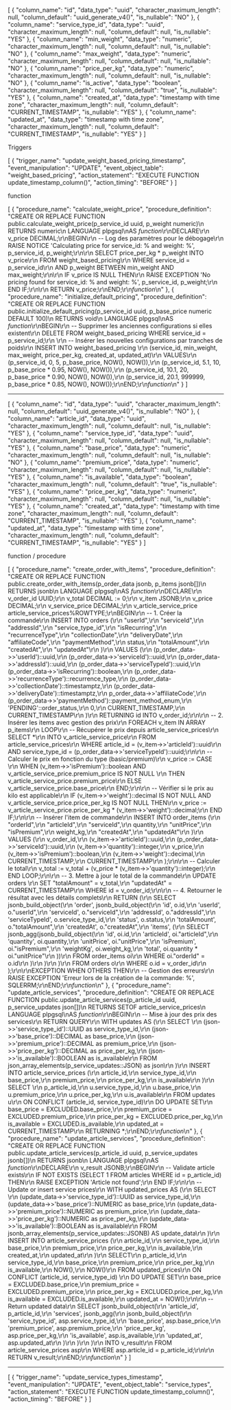 [
  {
    "column_name": "id",
    "data_type": "uuid",
    "character_maximum_length": null,
    "column_default": "uuid_generate_v4()",
    "is_nullable": "NO"
  },
  {
    "column_name": "service_type_id",
    "data_type": "uuid",
    "character_maximum_length": null,
    "column_default": null,
    "is_nullable": "YES"
  },
  {
    "column_name": "min_weight",
    "data_type": "numeric",
    "character_maximum_length": null,
    "column_default": null,
    "is_nullable": "NO"
  },
  {
    "column_name": "max_weight",
    "data_type": "numeric",
    "character_maximum_length": null,
    "column_default": null,
    "is_nullable": "NO"
  },
  {
    "column_name": "price_per_kg",
    "data_type": "numeric",
    "character_maximum_length": null,
    "column_default": null,
    "is_nullable": "NO"
  },
  {
    "column_name": "is_active",
    "data_type": "boolean",
    "character_maximum_length": null,
    "column_default": "true",
    "is_nullable": "YES"
  },
  {
    "column_name": "created_at",
    "data_type": "timestamp with time zone",
    "character_maximum_length": null,
    "column_default": "CURRENT_TIMESTAMP",
    "is_nullable": "YES"
  },
  {
    "column_name": "updated_at",
    "data_type": "timestamp with time zone",
    "character_maximum_length": null,
    "column_default": "CURRENT_TIMESTAMP",
    "is_nullable": "YES"
  }
]


Triggers 

[
  {
    "trigger_name": "update_weight_based_pricing_timestamp",
    "event_manipulation": "UPDATE",
    "event_object_table": "weight_based_pricing",
    "action_statement": "EXECUTE FUNCTION update_timestamp_column()",
    "action_timing": "BEFORE"
  }
]





function 


[
  {
    "procedure_name": "calculate_weight_price",
    "procedure_definition": "CREATE OR REPLACE FUNCTION public.calculate_weight_price(p_service_id uuid, p_weight numeric)\n RETURNS numeric\n LANGUAGE plpgsql\nAS $function$\r\nDECLARE\r\n    v_price DECIMAL;\r\nBEGIN\r\n    -- Log des paramètres pour le débogage\r\n    RAISE NOTICE 'Calculating price for service_id: % and weight: %', p_service_id, p_weight;\r\n\r\n    SELECT price_per_kg * p_weight INTO v_price\r\n    FROM weight_based_pricing\r\n    WHERE service_id = p_service_id\r\n    AND p_weight BETWEEN min_weight AND max_weight;\r\n\r\n    IF v_price IS NULL THEN\r\n        RAISE EXCEPTION 'No pricing found for service_id: % and weight: %', p_service_id, p_weight;\r\n    END IF;\r\n\r\n    RETURN v_price;\r\nEND;\r\n$function$\n"
  },
  {
    "procedure_name": "initialize_default_pricing",
    "procedure_definition": "CREATE OR REPLACE FUNCTION public.initialize_default_pricing(p_service_id uuid, p_base_price numeric DEFAULT 100)\n RETURNS void\n LANGUAGE plpgsql\nAS $function$\r\nBEGIN\r\n    -- Supprimer les anciennes configurations si elles existent\r\n    DELETE FROM weight_based_pricing WHERE service_id = p_service_id;\r\n    \r\n    -- Insérer les nouvelles configurations par tranches de poids\r\n    INSERT INTO weight_based_pricing \r\n        (service_id, min_weight, max_weight, price_per_kg, created_at, updated_at)\r\n    VALUES\r\n        (p_service_id, 0, 5, p_base_price, NOW(), NOW()),\r\n        (p_service_id, 5.1, 10, p_base_price * 0.95, NOW(), NOW()),\r\n        (p_service_id, 10.1, 20, p_base_price * 0.90, NOW(), NOW()),\r\n        (p_service_id, 20.1, 999999, p_base_price * 0.85, NOW(), NOW());\r\nEND;\r\n$function$\n"
  }
]




_______________



[
  {
    "column_name": "id",
    "data_type": "uuid",
    "character_maximum_length": null,
    "column_default": "uuid_generate_v4()",
    "is_nullable": "NO"
  },
  {
    "column_name": "article_id",
    "data_type": "uuid",
    "character_maximum_length": null,
    "column_default": null,
    "is_nullable": "YES"
  },
  {
    "column_name": "service_type_id",
    "data_type": "uuid",
    "character_maximum_length": null,
    "column_default": null,
    "is_nullable": "YES"
  },
  {
    "column_name": "base_price",
    "data_type": "numeric",
    "character_maximum_length": null,
    "column_default": null,
    "is_nullable": "NO"
  },
  {
    "column_name": "premium_price",
    "data_type": "numeric",
    "character_maximum_length": null,
    "column_default": null,
    "is_nullable": "YES"
  },
  {
    "column_name": "is_available",
    "data_type": "boolean",
    "character_maximum_length": null,
    "column_default": "true",
    "is_nullable": "YES"
  },
  {
    "column_name": "price_per_kg",
    "data_type": "numeric",
    "character_maximum_length": null,
    "column_default": null,
    "is_nullable": "YES"
  },
  {
    "column_name": "created_at",
    "data_type": "timestamp with time zone",
    "character_maximum_length": null,
    "column_default": "CURRENT_TIMESTAMP",
    "is_nullable": "YES"
  },
  {
    "column_name": "updated_at",
    "data_type": "timestamp with time zone",
    "character_maximum_length": null,
    "column_default": "CURRENT_TIMESTAMP",
    "is_nullable": "YES"
  }
]




function / procedure


[
  {
    "procedure_name": "create_order_with_items",
    "procedure_definition": "CREATE OR REPLACE FUNCTION public.create_order_with_items(p_order_data jsonb, p_items jsonb[])\n RETURNS jsonb\n LANGUAGE plpgsql\nAS $function$\r\nDECLARE\r\n    v_order_id UUID;\r\n    v_total DECIMAL := 0;\r\n    v_item JSONB;\r\n    v_price DECIMAL;\r\n    v_service_price DECIMAL;\r\n    v_article_service_price article_service_prices%ROWTYPE;\r\nBEGIN\r\n    -- 1. Créer la commande\r\n    INSERT INTO orders (\r\n        \"userId\",\r\n        \"serviceId\",\r\n        \"addressId\",\r\n        \"service_type_id\",\r\n        \"isRecurring\",\r\n        \"recurrenceType\",\r\n        \"collectionDate\",\r\n        \"deliveryDate\",\r\n        \"affiliateCode\",\r\n        \"paymentMethod\",\r\n        status,\r\n        \"totalAmount\",\r\n        \"createdAt\",\r\n        \"updatedAt\"\r\n    )\r\n    VALUES (\r\n        (p_order_data->>'userId')::uuid,\r\n        (p_order_data->>'serviceId')::uuid,\r\n        (p_order_data->>'addressId')::uuid,\r\n        (p_order_data->>'serviceTypeId')::uuid,\r\n        (p_order_data->>'isRecurring')::boolean,\r\n        (p_order_data->>'recurrenceType')::recurrence_type,\r\n        (p_order_data->>'collectionDate')::timestamptz,\r\n        (p_order_data->>'deliveryDate')::timestamptz,\r\n        p_order_data->>'affiliateCode',\r\n        (p_order_data->>'paymentMethod')::payment_method_enum,\r\n        'PENDING'::order_status,\r\n        0,\r\n        CURRENT_TIMESTAMP,\r\n        CURRENT_TIMESTAMP\r\n    )\r\n    RETURNING id INTO v_order_id;\r\n\r\n    -- 2. Insérer les items avec gestion des prix\r\n    FOREACH v_item IN ARRAY p_items\r\n    LOOP\r\n        -- Récupérer le prix depuis article_service_prices\r\n        SELECT *\r\n        INTO v_article_service_price\r\n        FROM article_service_prices\r\n        WHERE article_id = (v_item->>'articleId')::uuid\r\n        AND service_type_id = (p_order_data->>'serviceTypeId')::uuid;\r\n\r\n        -- Calculer le prix en fonction du type (basic/premium)\r\n        v_price := CASE \r\n            WHEN (v_item->>'isPremium')::boolean AND v_article_service_price.premium_price IS NOT NULL \r\n                THEN v_article_service_price.premium_price\r\n            ELSE v_article_service_price.base_price\r\n        END;\r\n\r\n        -- Vérifier si le prix au kilo est applicable\r\n        IF (v_item->>'weight')::decimal IS NOT NULL AND v_article_service_price.price_per_kg IS NOT NULL THEN\r\n            v_price := v_article_service_price.price_per_kg * (v_item->>'weight')::decimal;\r\n        END IF;\r\n\r\n        -- Insérer l'item de commande\r\n        INSERT INTO order_items (\r\n            \"orderId\",\r\n            \"articleId\",\r\n            \"serviceId\",\r\n            quantity,\r\n            \"unitPrice\",\r\n            \"isPremium\",\r\n            weight_kg,\r\n            \"createdAt\",\r\n            \"updatedAt\"\r\n        )\r\n        VALUES (\r\n            v_order_id,\r\n            (v_item->>'articleId')::uuid,\r\n            (p_order_data->>'serviceId')::uuid,\r\n            (v_item->>'quantity')::integer,\r\n            v_price,\r\n            (v_item->>'isPremium')::boolean,\r\n            (v_item->>'weight')::decimal,\r\n            CURRENT_TIMESTAMP,\r\n            CURRENT_TIMESTAMP\r\n        );\r\n\r\n        -- Calculer le total\r\n        v_total := v_total + (v_price * (v_item->>'quantity')::integer);\r\n    END LOOP;\r\n\r\n    -- 3. Mettre à jour le total de la commande\r\n    UPDATE orders \r\n    SET \"totalAmount\" = v_total,\r\n        \"updatedAt\" = CURRENT_TIMESTAMP\r\n    WHERE id = v_order_id;\r\n\r\n    -- 4. Retourner le résultat avec les détails complets\r\n    RETURN (\r\n        SELECT jsonb_build_object(\r\n            'order', jsonb_build_object(\r\n                'id', o.id,\r\n                'userId', o.\"userId\",\r\n                'serviceId', o.\"serviceId\",\r\n                'addressId', o.\"addressId\",\r\n                'serviceTypeId', o.service_type_id,\r\n                'status', o.status,\r\n                'totalAmount', o.\"totalAmount\",\r\n                'createdAt', o.\"createdAt\",\r\n                'items', (\r\n                    SELECT jsonb_agg(jsonb_build_object(\r\n                        'id', oi.id,\r\n                        'articleId', oi.\"articleId\",\r\n                        'quantity', oi.quantity,\r\n                        'unitPrice', oi.\"unitPrice\",\r\n                        'isPremium', oi.\"isPremium\",\r\n                        'weightKg', oi.weight_kg,\r\n                        'total', oi.quantity * oi.\"unitPrice\"\r\n                    ))\r\n                    FROM order_items oi\r\n                    WHERE oi.\"orderId\" = o.id\r\n                )\r\n            )\r\n        )\r\n        FROM orders o\r\n        WHERE o.id = v_order_id\r\n    );\r\n\r\nEXCEPTION WHEN OTHERS THEN\r\n    -- Gestion des erreurs\r\n    RAISE EXCEPTION 'Erreur lors de la création de la commande: %', SQLERRM;\r\nEND;\r\n$function$\n"
  },
  {
    "procedure_name": "update_article_services",
    "procedure_definition": "CREATE OR REPLACE FUNCTION public.update_article_services(p_article_id uuid, p_service_updates json[])\n RETURNS SETOF article_service_prices\n LANGUAGE plpgsql\nAS $function$\r\nBEGIN\r\n    -- Mise à jour des prix des services\r\n    RETURN QUERY\r\n    WITH updates AS (\r\n        SELECT \r\n            (json->>'service_type_id')::UUID as service_type_id,\r\n            (json->>'base_price')::DECIMAL as base_price,\r\n            (json->>'premium_price')::DECIMAL as premium_price,\r\n            (json->>'price_per_kg')::DECIMAL as price_per_kg,\r\n            (json->>'is_available')::BOOLEAN as is_available\r\n        FROM json_array_elements(p_service_updates::JSON) as json\r\n    )\r\n    INSERT INTO article_service_prices (\r\n        article_id,\r\n        service_type_id,\r\n        base_price,\r\n        premium_price,\r\n        price_per_kg,\r\n        is_available\r\n    )\r\n    SELECT \r\n        p_article_id,\r\n        u.service_type_id,\r\n        u.base_price,\r\n        u.premium_price,\r\n        u.price_per_kg,\r\n        u.is_available\r\n    FROM updates u\r\n    ON CONFLICT (article_id, service_type_id)\r\n    DO UPDATE SET\r\n        base_price = EXCLUDED.base_price,\r\n        premium_price = EXCLUDED.premium_price,\r\n        price_per_kg = EXCLUDED.price_per_kg,\r\n        is_available = EXCLUDED.is_available,\r\n        updated_at = CURRENT_TIMESTAMP\r\n    RETURNING *;\r\nEND;\r\n$function$\n"
  },
  {
    "procedure_name": "update_article_services",
    "procedure_definition": "CREATE OR REPLACE FUNCTION public.update_article_services(p_article_id uuid, p_service_updates jsonb[])\n RETURNS jsonb\n LANGUAGE plpgsql\nAS $function$\r\nDECLARE\r\n  v_result JSONB;\r\nBEGIN\r\n  -- Validate article exists\r\n  IF NOT EXISTS (SELECT 1 FROM articles WHERE id = p_article_id) THEN\r\n    RAISE EXCEPTION 'Article not found';\r\n  END IF;\r\n\r\n  -- Update or insert service prices\r\n  WITH updated_prices AS (\r\n    SELECT \r\n      (update_data->>'service_type_id')::UUID as service_type_id,\r\n      (update_data->>'base_price')::NUMERIC as base_price,\r\n      (update_data->>'premium_price')::NUMERIC as premium_price,\r\n      (update_data->>'price_per_kg')::NUMERIC as price_per_kg,\r\n      (update_data->>'is_available')::BOOLEAN as is_available\r\n    FROM jsonb_array_elements(p_service_updates::JSONB) AS update_data\r\n  )\r\n  INSERT INTO article_service_prices (\r\n    article_id,\r\n    service_type_id,\r\n    base_price,\r\n    premium_price,\r\n    price_per_kg,\r\n    is_available,\r\n    created_at,\r\n    updated_at\r\n  )\r\n  SELECT\r\n    p_article_id,\r\n    service_type_id,\r\n    base_price,\r\n    premium_price,\r\n    price_per_kg,\r\n    is_available,\r\n    NOW(),\r\n    NOW()\r\n  FROM updated_prices\r\n  ON CONFLICT (article_id, service_type_id) \r\n  DO UPDATE SET\r\n    base_price = EXCLUDED.base_price,\r\n    premium_price = EXCLUDED.premium_price,\r\n    price_per_kg = EXCLUDED.price_per_kg,\r\n    is_available = EXCLUDED.is_available,\r\n    updated_at = NOW();\r\n\r\n  -- Return updated data\r\n  SELECT jsonb_build_object(\r\n    'article_id', p_article_id,\r\n    'services', jsonb_agg(\r\n      jsonb_build_object(\r\n        'service_type_id', asp.service_type_id,\r\n        'base_price', asp.base_price,\r\n        'premium_price', asp.premium_price,\r\n        'price_per_kg', asp.price_per_kg,\r\n        'is_available', asp.is_available,\r\n        'updated_at', asp.updated_at\r\n      )\r\n    )\r\n  )\r\n  INTO v_result\r\n  FROM article_service_prices asp\r\n  WHERE asp.article_id = p_article_id;\r\n\r\n  RETURN v_result;\r\nEND;\r\n$function$\n"
  }
]







_____________


[
  {
    "trigger_name": "update_service_types_timestamp",
    "event_manipulation": "UPDATE",
    "event_object_table": "service_types",
    "action_statement": "EXECUTE FUNCTION update_timestamp_column()",
    "action_timing": "BEFORE"
  }
]



